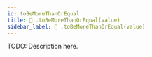 ```yaml
---
id: toBeMoreThanOrEqual
title: 🔨 .toBeMoreThanOrEqual(value)
sidebar_label: 🔨 .toBeMoreThanOrEqual(value) 
---
```


TODO: Description here.